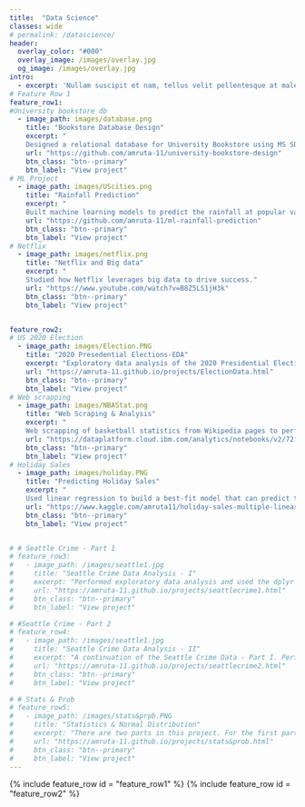 ```yaml
---
title:  "Data Science"
classes: wide
# permalink: /datascience/
header:
  overlay_color: "#000"
  overlay_image: /images/overlay.jpg
  og_image: /images/overlay.jpg
intro: 
  - excerpt: 'Nullam suscipit et nam, tellus velit pellentesque at malesuada, enim eaque. Quis nulla, netus tempor in diam gravida tincidunt, *proin faucibus* voluptate felis id sollicitudin. Centered with `type="center"`'
# Feature Row 1
feature_row1:
#University bookstore db
  - image_path: images/database.png
    title: "Bookstore Database Design"
    excerpt: "
    Designed a relational database for University Bookstore using MS SQL server."
    url: "https://github.com/amruta-11/university-bookstore-design"
    btn_class: "btn--primary"
    btn_label: "View project"
# ML Project
  - image_path: images/UScities.png
    title: "Rainfall Prediction"
    excerpt: "
    Built machine learning models to predict the rainfall at popular vacation destination in the US"
    url: "https://github.com/amruta-11/ml-rainfall-prediction"
    btn_class: "btn--primary"
    btn_label: "View project"
# Netflix
  - image_path: images/netflix.png
    title: "Netflix and Big data"
    excerpt: "
    Studied how Netflix leverages big data to drive success."
    url: "https://www.youtube.com/watch?v=B8Z5LS1jH3k"
    btn_class: "btn--primary"
    btn_label: "View project"


feature_row2:
# US 2020 Election
  - image_path: images/Election.PNG
    title: "2020 Presedential Elections-EDA"
    excerpt: "Exploratory data analysis of the 2020 Presidential Election data"
    url: "https://amruta-11.github.io/projects/ElectionData.html"
    btn_class: "btn--primary"
    btn_label: "View project"
# Web scrapping
  - image_path: images/NBAStat.png
    title: "Web Scraping & Analysis"
    excerpt: "
    Web scrapping of basketball statistics from Wikipedia pages to perform analysis"
    url: "https://dataplatform.cloud.ibm.com/analytics/notebooks/v2/72f1ac0f-3ada-4503-8977-54ffdcb481f6/view?access_token=b310bf58d3677e9b995bfa42e49caa19cf7436833275167a15903951d854f3d5"
    btn_class: "btn--primary"
    btn_label: "View project" 
# Holiday Sales
  - image_path: images/holiday.PNG
    title: "Predicting Holiday Sales"
    excerpt: "
    Used linear regression to build a best-fit model that can predict the holiday sales"
    url: "https://www.kaggle.com/amruta11/holiday-sales-multiple-linear-regression"
    btn_class: "btn--primary"
    btn_label: "View project"


# # Seattle Crime - Part 1
# feature_row3:
#   - image_path: /images/seattle1.jpg
#     title: "Seattle Crime Data Analysis - I"
#     excerpt: "Performed exploratory data analysis and used the dplyr verbs to find the number of crimes occurred each year since 1973 and then joined the crimedata, police beats data and the census data for the seattle region. The outcome was a dataset with more than 500,000 observations and 47 variables and used this huge dataset in Part - II"
#     url: "https://amruta-11.github.io/projects/seattlecrime1.html"
#     btn_class: "btn--primary"
#     btn_label: "View project"

# #Seattle Crime - Part 2
# feature_row4:
#   - image_path: /images/seattle1.jpg
#     title: "Seattle Crime Data Analysis - II"
#     excerpt: "A continuation of the Seattle Crime Data - Part I. Performing data analysis to find out if there was any relationship between crime rates in Seattle and the educational attainment of the people."
#     url: "https://amruta-11.github.io/projects/seattlecrime2.html"
#     btn_class: "btn--primary"
#     btn_label: "View project"

# # Stats & Prob
# feature_row5:
#   - image_path: /images/stats&prpb.PNG
#     title: "Statistics & Normal Distribution"
#     excerpt: "There are two parts in this project. For the first part, I used the probability concepts to calulate the expected profits for the airlines, in case they overbook. For second part, calculated the summary statistic for height & citation datasets and plotted the histogram and normal distribution curve to find out how they differ."
#     url: "https://amruta-11.github.io/projects/stats&prob.html"
#     btn_class: "btn--primary"
#     btn_label: "View project"
---
```

{% include feature_row id = "feature_row1" %}
{% include feature_row id = "feature_row2" %}

<!-- {% include feature_row id = "feature_row1" type="left" %}
{% include feature_row id = "feature_row2" type="left" %}
{% include feature_row id = "feature_row6" type="left" %}
{% include feature_row id = "feature_row3" type="left" %}
{% include feature_row id = "feature_row4" type="left" %}
{% include feature_row id = "feature_row5" type="left" %} -->

